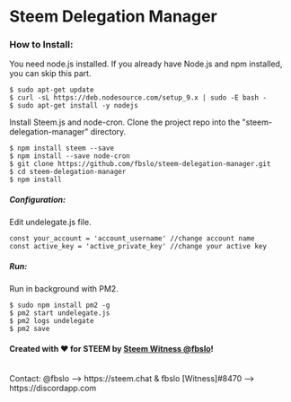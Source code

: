# Steem Delegation Manager

### How to Install:

You need node.js installed. If you already have Node.js and npm installed, you can skip this part.
```
$ sudo apt-get update
$ curl -sL https://deb.nodesource.com/setup_9.x | sudo -E bash -
$ sudo apt-get install -y nodejs
```

Install Steem.js and node-cron. Clone the project repo into the "steem-delegation-manager" directory.
```
$ npm install steem --save
$ npm install --save node-cron
$ git clone https://github.com/fbslo/steem-delegation-manager.git
$ cd steem-delegation-manager
$ npm install
```


##### Configuration:
Edit undelegate.js file.

```
const your_account = 'account_username' //change account name
const active_key = 'active_private_key' //change your active key
```

##### Run:
Run in background with PM2.
```
$ sudo npm install pm2 -g
$ pm2 start undelegate.js
$ pm2 logs undelegate
$ pm2 save
```



#### Created with :heart: for STEEM by [Steem Witness @fbslo](https://steemconnect.com/sign/account-witness-vote?witness=fbslo&approve=1)!
<br>
Contact: @fbslo --> https://steem.chat & fbslo [Witness]#8470 --> https://discordapp.com
